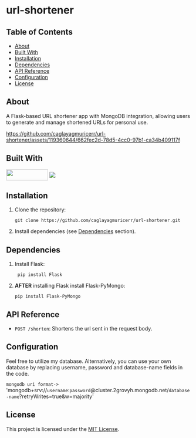 # url-shortener
## Table of Contents
- [About](#about)
- [Built With](#built-with)
- [Installation](#installation)
- [Dependencies](#dependencies)
- [API Reference](#api-reference)
- [Configuration](#configuration)
- [License](#license)

## About
A Flask-based URL shortener app with MongoDB integration, allowing users to generate and manage shortened URLs for personal use.

https://github.com/caglayagmuricerr/url-shortener/assets/119360644/662fec2d-78d5-4cc0-97b1-ca34b409117f

## Built With

<td align="center"><img align="center" width="114" height="30" src="https://img.shields.io/badge/python-3670A0?style=for-the-badge&logo=python&logoColor=ffdd54"/></td>
<td align="center" ><img align="center" src="https://img.shields.io/badge/MongoDB-white?style=for-the-badge&logo=mongodb&logoColor=4EA94B"/></td>

## Installation
1. Clone the repository:
   ```
   git clone https://github.com/caglayagmuricerr/url-shortener.git
   ```
2. Install dependencies (see [Dependencies](#dependencies) section).
   
## Dependencies
1. Install Flask:
   ```
    pip install Flask
   ```

2. __AFTER__ installing Flask install Flask-PyMongo:
   ```
   pip install Flask-PyMongo
   ```

## API Reference

- `POST /shorten`: Shortens the url sent in the request body.

## Configuration

Feel free to utilize my database. Alternatively, you can use your own database by replacing username, password and database-name fields in the code.

`mongodb uri format->` 'mongodb+srv://`username`:`password`@cluster.2grovyh.mongodb.net/`database-name`?retryWrites=true&w=majority'

## License
This project is licensed under the [MIT License](LICENSE). 
